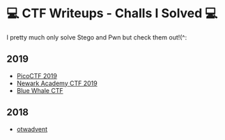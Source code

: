 # 💻 CTF Writeups - Challs I Solved 💻
I pretty much only solve Stego and Pwn but check them out!(^:

## 2019
- [PicoCTF 2019](https://github.com/OlivierLaflamme/CTF/blob/master/PicoCTF2019/Writeup.md)
- [Newark Academy CTF 2019](https://github.com/OlivierLaflamme/CTF/blob/master/NewarkAcademyCTF2019/Writeup.md)
- [Blue Whale CTF](https://github.com/OlivierLaflamme/CTF/blob/master/WhaleCTF/Writeup.md)

## 2018
- [otwadvent](https://github.com/OlivierLaflamme/CTF/blob/master/otwadvent2018/Writeup.md)
